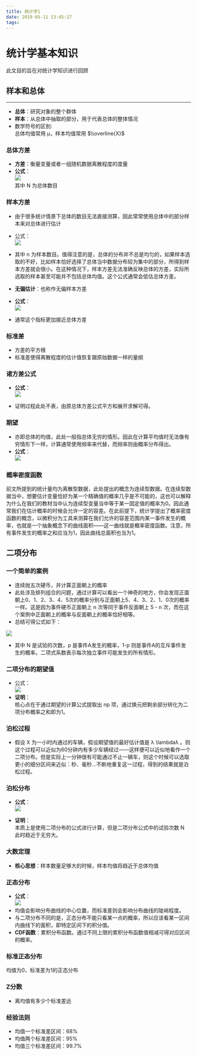 ```yaml
---
title: 统计学1
date: 2019-05-11 13:45:17
tags:
---
```

# 统计学基本知识

此文目的旨在对统计学知识进行回顾

## 样本和总体
-----------------------

*   **总体**：研究对象的整个群体
*   **样本**：从总体中抽取的部分，用于代表总体的整体情况
*   数学符号的区别:  
    总体均值常用 μ，样本均值常用 $\\overline{X}$

### [](#总体方差 "总体方差")总体方差

*   **方差**：衡量变量或者一组随机数据离散程度的度量
*   **公式**：  
    ![](/2019/05/05/tong-ji-xue-ji-chu-yi/var.png)  
    其中 N 为总体数目

### [](#样本方差 "样本方差")样本方差

*   由于很多统计情景下总体的数目无法直接测算，因此常常使用总体中的部分样本来对总体进行估计
*   公式：  
    ![](/2019/05/05/tong-ji-xue-ji-chu-yi/var1.png)
    
*   其中 n 为样本数目。值得注意的是，总体的分布并不总是均匀的，如果样本选取的不好，比如样本恰好选择了总体当中数据分布较为集中的部分，所得到样本方差就会很小。在这种情况下，样本方差无法准确反映总体的方差，实际所选取的样本甚至可能并不包括总体均值。这个公式通常会低估总体方差。
    
*   **无偏估计**：也称作无偏样本方差
*   **公式**：  
    ![](/2019/05/05/tong-ji-xue-ji-chu-yi/var3.png)
*   通常这个指标更加接近总体方差

### [](#标准差 "标准差")标准差

*   方差的平方根
*   标准差使得离散程度的估计值恢复跟原始数据一样的量纲

### [](#诸方差公式 "诸方差公式")诸方差公式

*   **公式**：  
    ![](/2019/05/05/tong-ji-xue-ji-chu-yi/varzhu.png)
    
*   证明过程此处不表，由原总体方差公式平方和展开求解可得。
    

### [](#期望 "期望")期望

*   亦即总体的均值，此处一般指总体无穷的情形。因此在计算平均值时无法像有穷情形下一样，计算通常使用频率来代替，而频率则由概率分布得出。
*   **公式**：  
    ![](/2019/05/05/tong-ji-xue-ji-chu-yi/qiwang.png)

### [](#概率密度函数 "概率密度函数")概率密度函数

前文所提到的统计量均为离散型数据，此处提出的概念为连续型数据。在连续型数据当中，想要估计变量恰好为某一个精确值的概率几乎是不可能的，这也可以解释为什么在我们的教材当中认为连续型变量当中等于某一固定值的概率为0。因此通常我们在估计概率的时候会允许一定的容差。在此前提下，统计学提出了概率密度函数的概念，以微积分为工具来测算在我们允许的容差范围内某一事件发生的概率，也就是一个抽象概念下的曲线面积——这一曲线就是概率密度函数。注意，所有事件发生的概率之和应当为1，因此曲线总面积也当为1。

[](#二项分布 "二项分布")二项分布
--------------------

### [](#一个简单的案例 "一个简单的案例")一个简单的案例

*   连续抛五次硬币，并计算正面朝上的概率
*   此处涉及排列组合的问题，通过计算可以看出一个神奇的地方，你会发现正面朝上0、1、2、3、4、5次的概率分别与正面朝上5、4、3、2、1、0次的概率一样。这是因为事件硬币正面朝上 n 次等同于事件反面朝上 5 - n 次，而在这个案例中正面朝上的概率与反面朝上的概率恰好相等。
*   总结可得公式如下：

![](/2019/05/05/tong-ji-xue-ji-chu-yi/erxiang.png)

*   其中 N 是试验的次数，p 是事件A发生的概率，1-p 则是事件A的互斥事件发生的概率。二项式系数表示每次独立事件可能发生的所有情形。

### [](#二项分布的期望值 "二项分布的期望值")二项分布的期望值

*   公式：  
    ![](/2019/05/05/tong-ji-xue-ji-chu-yi/erxiangqiwang.png)
*   **证明**：  
    核心点在于通过期望的计算公式提取出 np 项，通过换元把剩余部分转化为二项分布概率之和即为1。

### [](#泊松过程 "泊松过程")泊松过程

*   假设 X 为一小时内通过的车辆，假设期望值的最好估计值是 λ \\lambdaλ 。则这个过程可以近似为60分钟内有多少车辆经过——这样便可以近似地看作一个二项分布。但是实际上一分钟很有可能通过不止一辆车，则这个时候可以选取更小的细分区间来近似：秒、毫秒…不断地重复这一过程，得到的结果就是泊松过程。

### [](#泊松分布 "泊松分布")泊松分布

*   **公式**：  
    ![](/2019/05/05/tong-ji-xue-ji-chu-yi/posong.png)
    
*   **证明**：  
    本质上是使用二项分布的公式进行计算，但是二项分布公式中的试验次数 N 此时趋近于无穷大。
    

### [](#大数定理 "大数定理")大数定理

*   **核心思想**：样本数量足够大的时候，样本均值将趋近于总体均值

### [](#正态分布 "正态分布")正态分布

*   **公式**：  
    ![](/2019/05/05/tong-ji-xue-ji-chu-yi/zhengtai.png)
*   均值会影响分布曲线的中心位置，而标准差则会影响分布曲线的陡峭程度。
*   与二项分布不同的是，正态分布不能只看某一点的概率，所以应该看某一区间内曲线下的面积，即特定区间下的积分值。
*   **CDF函数**：累积分布函数。通过不同上限的累积分布函数值相减可得对应区间的概率。

### [](#标准正态分布 "标准正态分布")标准正态分布

均值为0，标准差为1的正态分布

### [](#Z分数 "Z分数")Z分数

*   离均值有多少个标准差远

### [](#经验法则 "经验法则")经验法则

*   均值一个标准差区间：68%
*   均值两个标准差区间：95%
*   均值三个标准差区间：99.7%
